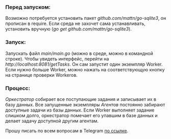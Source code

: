 <h3>Перед запуском:</h3>
Возможно потребуется установить пакет <em>github.com/mattn/go-sqlite3</em>, он прописан в require.
Если среда не захочет сама устанавливать, установить вручную (<em>go get github.com/mattn/go-sqlite3</em>).

<h3>Запуск:</h3>
Запускать файл <em>main/main.go</em> (можно в среде, можно в командной строке).
Чтобы увидеть интерфейс, перейти на <em>http://localhost:8081/getTasks</em>.
Он сам запустит один экземпляр Worker. Если нужно больше Worker, можно нажать на соответствующую кнопку на странице проверки Workerов.

<h3>Процесс:</h3>
<em>Оркестратор</em> собирает все поступающие задания и записывает их в базу данных. Все запущенные экземпляры <em>Агентов</em> постоянно забирают доступные задачи из базы данных. Если Worker выполняет задание слишком долго, оркестратор помечает его упавшим в базе данных и делает задачу доступной другим агентам.


Прошу писать по всем вопросам в Telegram [по ссылке](https://t.me/FynjyBath).
